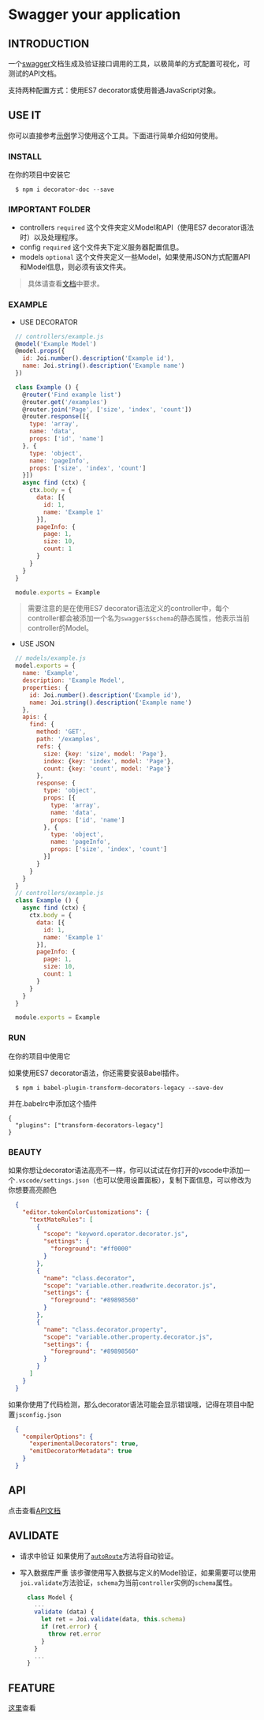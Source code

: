 # Swagger your application

## INTRODUCTION

一个[swagger](https://swagger.io)文档生成及验证接口调用的工具，以极简单的方式配置可视化，可测试的API文档。

支持两种配置方式：使用ES7 decorator或使用普通JavaScript对象。

## USE IT
你可以直接参考[示例](/example)学习使用这个工具。下面进行简单介绍如何使用。

### INSTALL
在你的项目中安装它
~~~
  $ npm i decorator-doc --save
~~~

### IMPORTANT FOLDER
- controllers `required` 这个文件夹定义Model和API（使用ES7 decorator语法时）以及处理程序。
- config `required` 这个文件夹下定义服务器配置信息。
- models `optional` 这个文件夹定义一些Model，如果使用JSON方式配置API和Model信息，则必须有该文件夹。

> 具体请查看[文档](/API.md#swdobject-config)中要求。

### EXAMPLE
- USE DECORATOR
~~~ javascript
  // controllers/example.js
  @model('Example Model')
  @model.props({
    id: Joi.number().description('Example id'),
    name: Joi.string().description('Example name')
  })

  class Example () {
    @router('Find example list')
    @router.get('/examples')
    @router.join('Page', ['size', 'index', 'count'])
    @router.response([{
      type: 'array',
      name: 'data',
      props: ['id', 'name']
    }, {
      type: 'object',
      name: 'pageInfo',
      props: ['size', 'index', 'count']
    }])
    async find (ctx) {
      ctx.body = {
        data: [{
          id: 1,
          name: 'Example 1'
        }],
        pageInfo: {
          page: 1,
          size: 10,
          count: 1
        }
      }
    }
  }

  module.exports = Example
~~~
> 需要注意的是在使用ES7 decorator语法定义的controller中，每个controller都会被添加一个名为`swagger$$schema`的静态属性，他表示当前controller的Model。

- USE JSON

~~~ javascript
  // models/example.js
  model.exports = {
    name: 'Example',
    description: 'Example Model',
    properties: {
      id: Joi.number().description('Example id'),
      name: Joi.string().description('Example name')
    },
    apis: {
      find: {
        method: 'GET',
        path: '/examples',
        refs: {
          size: {key: 'size', model: 'Page'},
          index: {key: 'index', model: 'Page'},
          count: {key: 'count', model: 'Page'}
        },
        response: {
          type: 'object',
          props: [{
            type: 'array',
            name: 'data',
            props: ['id', 'name']
          }, {
            type: 'object',
            name: 'pageInfo',
            props: ['size', 'index', 'count']
          }]
        }
      }
    }
  }
  // controllers/example.js
  class Example () {
    async find (ctx) {
      ctx.body = {
        data: [{
          id: 1,
          name: 'Example 1'
        }],
        pageInfo: {
          page: 1,
          size: 10,
          count: 1
        }
      }
    }
  }

  module.exports = Example
~~~
### RUN
在你的项目中使用它

如果使用ES7 decorator语法，你还需要安装Babel插件。
~~~
  $ npm i babel-plugin-transform-decorators-legacy --save-dev
~~~

并在.babelrc中添加这个插件

~~~
{
  "plugins": ["transform-decorators-legacy"]
}
~~~

### BEAUTY

如果你想让decorator语法高亮不一样，你可以试试在你打开的vscode中添加一个`.vscode/settings.json`（也可以使用设置面板），复制下面信息，可以修改为你想要高亮颜色
~~~ json
  {
    "editor.tokenColorCustomizations": {
      "textMateRules": [
        {
          "scope": "keyword.operator.decorator.js",
          "settings": {
            "foreground": "#ff0000"
          }
        },
        {
          "name": "class.decorator",
          "scope": "variable.other.readwrite.decorator.js",
          "settings": {
            "foreground": "#89898560"
          }
        },
        {
          "name": "class.decorator.property",
          "scope": "variable.other.property.decorator.js",
          "settings": {
            "foreground": "#89898560"
          }
        }
      ]
    }
  }
~~~

如果你使用了代码检测，那么decorator语法可能会显示错误哦，记得在项目中配置`jsconfig.json`
~~~ json
  {
    "compilerOptions": {
      "experimentalDecorators": true,
      "emitDecoratorMetadata": true
    }
  }
~~~
## API
点击查看[API文档](/API.md)

## AVLIDATE
- 请求中验证
  如果使用了[`autoRoute`](/API.md#autorouteobject-router)方法将自动验证。

- 写入数据库严重
  该步骤使用写入数据与定义的Model验证，如果需要可以使用`joi.validate`方法验证，`schema`为当前`controller`实例的`schema`属性。
  ~~~ JavaScript
    class Model {
      ...
      validate (data) {
        let ret = Joi.validate(data, this.schema)
        if (ret.error) {
          throw ret.error
        }
      }
      ...
    }
  ~~~
## FEATURE

[这里](/docs/feature.md)查看




